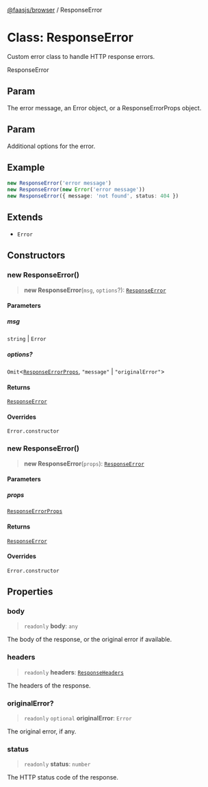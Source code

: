 [@faasjs/browser](../README.md) / ResponseError

# Class: ResponseError

Custom error class to handle HTTP response errors.

 ResponseError

## Param

The error message, an Error object, or a ResponseErrorProps object.

## Param

Additional options for the error.

## Example

```ts
new ResponseError('error message')
new ResponseError(new Error('error message'))
new ResponseError({ message: 'not found', status: 404 })
```

## Extends

- `Error`

## Constructors

### new ResponseError()

> **new ResponseError**(`msg`, `options`?): [`ResponseError`](ResponseError.md)

#### Parameters

##### msg

`string` | `Error`

##### options?

`Omit`\<[`ResponseErrorProps`](../type-aliases/ResponseErrorProps.md), `"message"` \| `"originalError"`\>

#### Returns

[`ResponseError`](ResponseError.md)

#### Overrides

`Error.constructor`

### new ResponseError()

> **new ResponseError**(`props`): [`ResponseError`](ResponseError.md)

#### Parameters

##### props

[`ResponseErrorProps`](../type-aliases/ResponseErrorProps.md)

#### Returns

[`ResponseError`](ResponseError.md)

#### Overrides

`Error.constructor`

## Properties

### body

> `readonly` **body**: `any`

The body of the response, or the original error if available.

### headers

> `readonly` **headers**: [`ResponseHeaders`](../type-aliases/ResponseHeaders.md)

The headers of the response.

### originalError?

> `readonly` `optional` **originalError**: `Error`

The original error, if any.

### status

> `readonly` **status**: `number`

The HTTP status code of the response.
